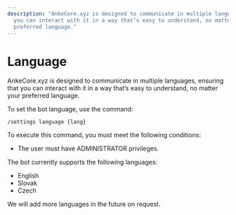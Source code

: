 ```yaml
---
description: "AnkeCore.xyz is designed to communicate in multiple languages, ensuring that
  you can interact with it in a way that’s easy to understand, no matter your
  preferred language."
---
```


# Language
AnkeCore.xyz is designed to communicate in multiple languages, ensuring that you can interact with it in a way that’s easy to understand, no matter your preferred language.

To set the bot language, use the command:

```
/settings language {lang}
```



To execute this command, you must meet the following conditions:

* The user must have ADMINISTRATOR privileges.



The bot currently supports the following languages:

* English
* Slovak
* Czech

We will add more languages in the future on request.